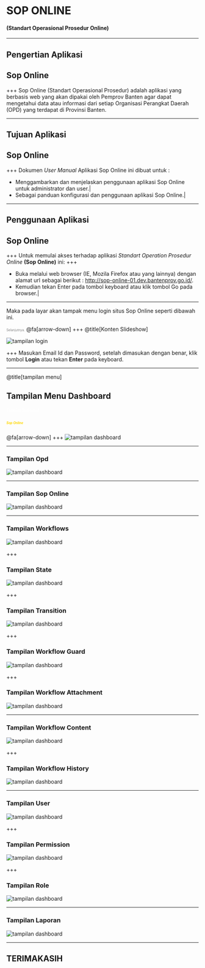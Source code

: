 # SOP ONLINE 
#### (<span class="white">Standart Operasional Prosedur Online</span>)

---

## Pengertian Aplikasi
## <span class="white">Sop Online</span>

+++
Sop Online (Standart Operasional Prosedur) adalah aplikasi yang berbasis web yang akan dipakai oleh Pemprov Banten agar dapat mengetahui data atau informasi dari setiap Organisasi Perangkat Daerah (OPD) yang terdapat di Provinsi Banten.

---
## Tujuan Aplikasi
## <span class="white">Sop Online</span>

+++
Dokumen *User Manual* Aplikasi Sop Online ini dibuat untuk :

- Menggambarkan dan menjelaskan penggunaan aplikasi Sop Online untuk administrator dan user.|
- Sebagai panduan konfigurasi dan penggunaan aplikasi Sop Online.|

---
## Penggunaan Aplikasi 
## <span class="white">Sop Online</span>

+++
Untuk memulai akses terhadap aplikasi *Standart Operation Prosedur Online* **(Sop Online)** ini: 
+++
- Buka melalui web browser (IE, Mozila Firefox atau yang lainnya) dengan alamat url sebagai berikut : http://sop-online-01.dev.bantenprov.go.id/.
- Kemudian tekan Enter pada tombol keyboard atau klik tombol Go pada browser.|

---
Maka pada layar akan tampak menu login situs Sop Online seperti dibawah ini.

<span style="font-size:0.6em; color:gray">Selanjutnya.</span>
@fa[arrow-down]
+++
@title[Konten Slideshow]

![tampilan login](/assets/images/01-login.png)

+++
Masukan Email Id dan Password, setelah dimasukan dengan benar, klik tombol **Login** atau tekan **Enter** pada keyboard.

---
@title[tampilan menu]

## Tampilan Menu <span class="white">Dashboard</span>

##### <span style="font-size:0.6em; color:white">Tampilan Dashboard</span> 
##### <span style="font-size:0.6em; color:gold">Sop Online</span> 
@fa[arrow-down]
+++
![tampilan dashboard](/assets/images/02-tampilan-dashboard.png)

---
### Tampilan Opd
![tampilan dashboard](/assets/images/03-tampilan-opd.png)

---
### Tampilan Sop Online
![tampilan dashboard](/assets/images/04-tampilan-sop-online.png)

---
### Tampilan Workflows
![tampilan dashboard](/assets/images/05-tampilan-workflows.png)

+++
### Tampilan State
![tampilan dashboard](/assets/images/06-tampilan-statelist.png)

+++
### Tampilan Transition
![tampilan dashboard](/assets/images/07-tampilan-transition.png)

+++
### Tampilan Workflow Guard
![tampilan dashboard](/assets/images/08-tampilan-workflow-guard.png)

+++
### Tampilan Workflow Attachment
![tampilan dashboard](/assets/images/09-tampilan-workflow-attachment.png)

---
### Tampilan Workflow Content
![tampilan dashboard](/assets/images/10-tampilan-workflow-content.png)

+++
### Tampilan Workflow History
![tampilan dashboard](/assets/images/11-tampilan-workflow-history.png)

---
### Tampilan User
![tampilan dashboard](/assets/images/12-tampilan-user.png)

+++
### Tampilan Permission
![tampilan dashboard](/assets/images/13-tampilan-permission.png)

+++
### Tampilan Role
![tampilan dashboard](/assets/images/14-tampilan-role.png)

---
### Tampilan Laporan
![tampilan dashboard](/assets/images/15-tampilan-laporan.png)

---

## TERIMAKASIH
